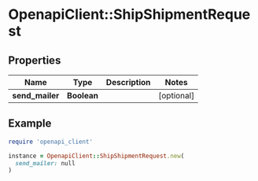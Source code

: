 # OpenapiClient::ShipShipmentRequest

## Properties

| Name | Type | Description | Notes |
| ---- | ---- | ----------- | ----- |
| **send_mailer** | **Boolean** |  | [optional] |

## Example

```ruby
require 'openapi_client'

instance = OpenapiClient::ShipShipmentRequest.new(
  send_mailer: null
)
```


